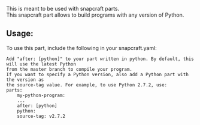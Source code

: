 This is meant to be used with snapcraft parts.  
This snapcraft part allows to build programs with any version of Python.

## Usage:

To use this part, include the following in your snapcraft.yaml:

    Add "after: [python]" to your part written in python. By default, this will use the latest Python
    from the master branch to compile your program.
    If you want to specify a Python version, also add a Python part with the version as
    the source-tag value. For example, to use Python 2.7.2, use:
    parts:
        my-python-program:
        ...
        after: [python]
        python:
        source-tag: v2.7.2

